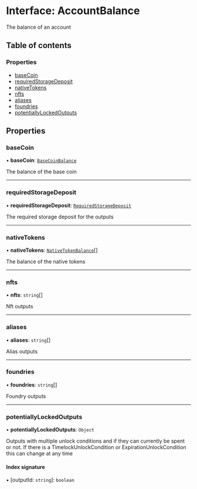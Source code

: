 # Interface: AccountBalance

The balance of an account

## Table of contents

### Properties

- [baseCoin](AccountBalance.md#basecoin)
- [requiredStorageDeposit](AccountBalance.md#requiredstoragedeposit)
- [nativeTokens](AccountBalance.md#nativetokens)
- [nfts](AccountBalance.md#nfts)
- [aliases](AccountBalance.md#aliases)
- [foundries](AccountBalance.md#foundries)
- [potentiallyLockedOutputs](AccountBalance.md#potentiallylockedoutputs)

## Properties

### baseCoin

• **baseCoin**: [`BaseCoinBalance`](BaseCoinBalance.md)

The balance of the base coin

___

### requiredStorageDeposit

• **requiredStorageDeposit**: [`RequiredStorageDeposit`](RequiredStorageDeposit.md)

The required storage deposit for the outputs

___

### nativeTokens

• **nativeTokens**: [`NativeTokenBalance`](NativeTokenBalance.md)[]

The balance of the native tokens

___

### nfts

• **nfts**: `string`[]

Nft outputs

___

### aliases

• **aliases**: `string`[]

Alias outputs

___

### foundries

• **foundries**: `string`[]

Foundry outputs

___

### potentiallyLockedOutputs

• **potentiallyLockedOutputs**: `Object`

Outputs with multiple unlock conditions and if they can currently be spent or not. If there is a
TimelockUnlockCondition or ExpirationUnlockCondition this can change at any time

#### Index signature

▪ [outputId: `string`]: `boolean`
